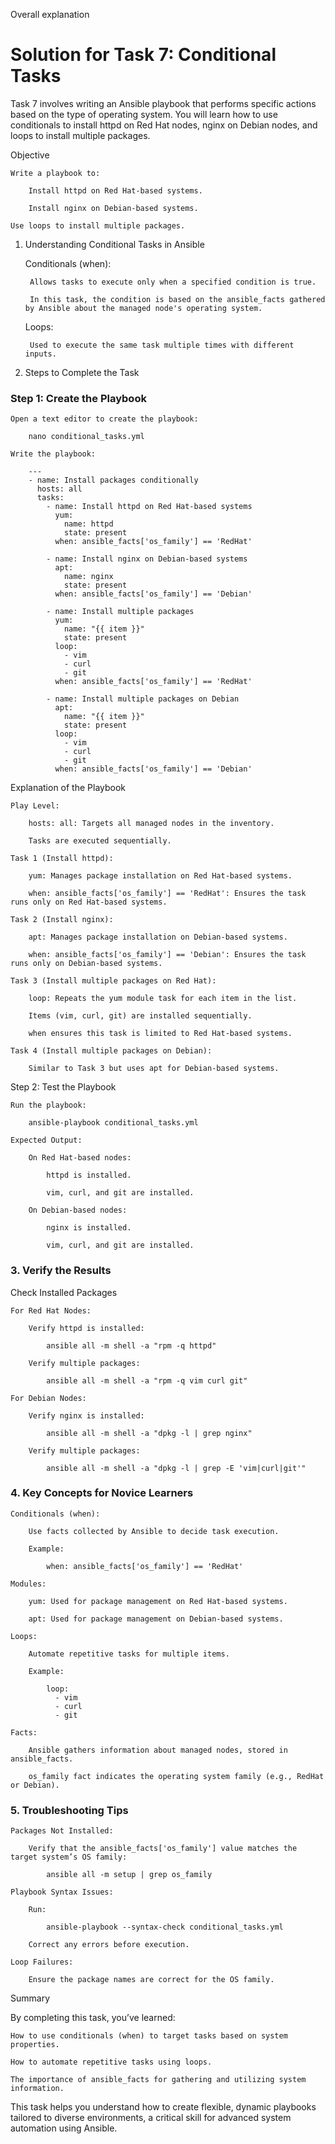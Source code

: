 Overall explanation

# Solution for Task 7: Conditional Tasks

Task 7 involves writing an Ansible playbook that performs specific actions based on the type of operating system. You will learn how to use conditionals to install httpd on Red Hat nodes, nginx on Debian nodes, and loops to install multiple packages.

Objective

    Write a playbook to:

        Install httpd on Red Hat-based systems.

        Install nginx on Debian-based systems.

    Use loops to install multiple packages.

1. Understanding Conditional Tasks in Ansible

    Conditionals (when):

        Allows tasks to execute only when a specified condition is true.

        In this task, the condition is based on the ansible_facts gathered by Ansible about the managed node's operating system.

    Loops:

        Used to execute the same task multiple times with different inputs.

2. Steps to Complete the Task

### Step 1: Create the Playbook

    Open a text editor to create the playbook:

        nano conditional_tasks.yml

    Write the playbook:

        ---
        - name: Install packages conditionally
          hosts: all
          tasks:
            - name: Install httpd on Red Hat-based systems
              yum:
                name: httpd
                state: present
              when: ansible_facts['os_family'] == 'RedHat'
         
            - name: Install nginx on Debian-based systems
              apt:
                name: nginx
                state: present
              when: ansible_facts['os_family'] == 'Debian'
         
            - name: Install multiple packages
              yum:
                name: "{{ item }}"
                state: present
              loop:
                - vim
                - curl
                - git
              when: ansible_facts['os_family'] == 'RedHat'
         
            - name: Install multiple packages on Debian
              apt:
                name: "{{ item }}"
                state: present
              loop:
                - vim
                - curl
                - git
              when: ansible_facts['os_family'] == 'Debian'

Explanation of the Playbook

    Play Level:

        hosts: all: Targets all managed nodes in the inventory.

        Tasks are executed sequentially.

    Task 1 (Install httpd):

        yum: Manages package installation on Red Hat-based systems.

        when: ansible_facts['os_family'] == 'RedHat': Ensures the task runs only on Red Hat-based systems.

    Task 2 (Install nginx):

        apt: Manages package installation on Debian-based systems.

        when: ansible_facts['os_family'] == 'Debian': Ensures the task runs only on Debian-based systems.

    Task 3 (Install multiple packages on Red Hat):

        loop: Repeats the yum module task for each item in the list.

        Items (vim, curl, git) are installed sequentially.

        when ensures this task is limited to Red Hat-based systems.

    Task 4 (Install multiple packages on Debian):

        Similar to Task 3 but uses apt for Debian-based systems.

Step 2: Test the Playbook

    Run the playbook:

        ansible-playbook conditional_tasks.yml

    Expected Output:

        On Red Hat-based nodes:

            httpd is installed.

            vim, curl, and git are installed.

        On Debian-based nodes:

            nginx is installed.

            vim, curl, and git are installed.

### 3. Verify the Results

Check Installed Packages

    For Red Hat Nodes:

        Verify httpd is installed:

            ansible all -m shell -a "rpm -q httpd"

        Verify multiple packages:

            ansible all -m shell -a "rpm -q vim curl git"

    For Debian Nodes:

        Verify nginx is installed:

            ansible all -m shell -a "dpkg -l | grep nginx"

        Verify multiple packages:

            ansible all -m shell -a "dpkg -l | grep -E 'vim|curl|git'"

### 4. Key Concepts for Novice Learners

    Conditionals (when):

        Use facts collected by Ansible to decide task execution.

        Example:

            when: ansible_facts['os_family'] == 'RedHat'

    Modules:

        yum: Used for package management on Red Hat-based systems.

        apt: Used for package management on Debian-based systems.

    Loops:

        Automate repetitive tasks for multiple items.

        Example:

            loop:
              - vim
              - curl
              - git

    Facts:

        Ansible gathers information about managed nodes, stored in ansible_facts.

        os_family fact indicates the operating system family (e.g., RedHat or Debian).

### 5. Troubleshooting Tips

    Packages Not Installed:

        Verify that the ansible_facts['os_family'] value matches the target system’s OS family:

            ansible all -m setup | grep os_family

    Playbook Syntax Issues:

        Run:

            ansible-playbook --syntax-check conditional_tasks.yml

        Correct any errors before execution.

    Loop Failures:

        Ensure the package names are correct for the OS family.

Summary

By completing this task, you’ve learned:

    How to use conditionals (when) to target tasks based on system properties.

    How to automate repetitive tasks using loops.

    The importance of ansible_facts for gathering and utilizing system information.

This task helps you understand how to create flexible, dynamic playbooks tailored to diverse environments, a critical skill for advanced system automation using Ansible.

